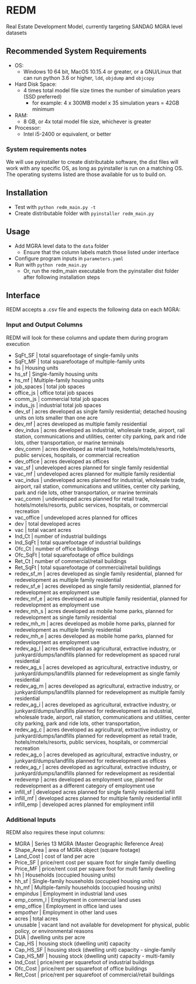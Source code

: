 # REDM

Real Estate Development Model, currently targeting SANDAG MGRA level datasets

## Recommended System Requirements

- OS:
  - Windows 10 64 bit, MacOS 10.15.4 or greater, or a GNU/Linux that can run python 3.6 or higher, `ldd`, `objdump` and `objcopy`
- Hard Disk Space:
  - 4 times total model file size times the number of simulation years (SSD preferred)
    - for example: 4 x 300MB model x 35 simulation years = 42GB minimum
- RAM:
  - 8 GB, or 4x total model file size, whichever is greater
- Processor:
  - Intel i5-2400 or equivalent, or better

### System requirements notes

We will use pyinstaller to create distributable software, the dist files will work with any specific OS, as long as pyinstaller is run on a matching OS. The operating systems listed are those available for us to build on.

## Installation

- Test with `python redm_main.py -t`
- Create distributable folder with `pyinstaller redm_main.py`

## Usage

- Add MGRA level data to the `data` folder
  - Ensure that the column labels match those listed under interface
- Configure program inputs in `parameters.yaml`
- Run with `python redm_main.py`
  - Or, run the redm_main executable from the pyinstaller dist folder after following installation steps

## Interface

REDM accepts a .csv file and expects the following data on each MGRA:

### Input and Output Columns

REDM will look for these columns and update them during program execution

- SqFt_SF | total squarefootage of single-family units
- SqFt_MF | total squarefootage of multiple-family units
- hs | Housing units
- hs_sf | Single-family housing units
- hs_mf | Multiple-family housing units
- job_spaces | total job spaces
- office_js | office total job spaces
- comm_js | commercial total job spaces
- indus_js | industrial total job spaces
- dev_sf | acres developed as single family residential; detached housing units on lots smaller than one acre
- dev_mf | acres developed as multiple family residential
- dev_indus | acres developed as industrial, wholesale trade, airport, rail station, communications and utilities, center city parking, park and ride lots, other transportation, or marine terminals
- dev_comm | acres developed as retail trade, hotels/motels/resorts, public services, hospitals, or commercial recreation
- dev_office | acres developed as offices
- vac_sf | undeveloped acres planned for single family residential
- vac_mf | undeveloped acres planned for multiple family residential
- vac_indus | undeveloped acres planned for industrial, wholesale trade, airport, rail station, communications and utilities, center city parking, park and ride lots, other transportation, or marine terminals
- vac_comm | undeveloped acres planned for retail trade, hotels/motels/resorts, public services, hospitals, or commercial recreation
- vac_office | undeveloped acres planned for offices
- dev | total developed acres
- vac | total vacant acres
- Ind_Ct | number of industrial buildings
- Ind_SqFt | total squarefootage of industrial buildings
- Ofc_Ct | number of office buildings
- Ofc_SqFt | total squarefootage of office buildings
- Ret_Ct | number of commercial/retail buildings
- Ret_SqFt | total squarefootage of commercial/retail buildings
- redev_sf_m | acres developed as single family residential, planned for redevelopment as multiple family residential
- redev_sf_e | acres developed as single family residential, planned for redevelopment as employment use
- redev_mf_e | acres developed as multiple family residential, planned for redevelopment as employment use
- redev_mh_s | acres developed as mobile home parks, planned for redevelopment as single family residential
- redev_mh_m | acres developed as mobile home parks, planned for redevelopment as multiple family residential
- redev_mh_e | acres developed as mobile home parks, planned for redevelopment as employment use
- redev_ag_l | acres developed as agricultural, extractive industry, or junkyard/dumps/landfills planned for redevelopment as spaced rural residential
- redev_ag_s | acres developed as agricultural, extractive industry, or junkyard/dumps/landfills planned for redevelopment as single family residential
- redev_ag_m | acres developed as agricultural, extractive industry, or junkyard/dumps/landfills planned for redevelopment as multiple family residential
- redev_ag_i | acres developed as agricultural, extractive industry, or junkyard/dumps/landfills planned for redevelopment as industrial, wholesale trade, airport, rail station, communications and utilities, center city parking, park and ride lots, other transportation,
- redev_ag_c | acres developed as agricultural, extractive industry, or junkyard/dumps/landfills planned for redevelopment as retail trade, hotels/motels/resorts, public services, hospitals, or commercial recreation
- redev_ag_o | acres developed as agricultural, extractive industry, or junkyard/dumps/landfills planned for redevelopment as offices
- redev_ag_r | acres developed as agricultural, extractive industry, or junkyard/dumps/landfills planned for redevelopment as residential
- redev*emp* | acres developed as employment use, planned for redevelopment as a different category of employment use
- infill_sf | developed acres planned for single family residential infill
- infill_mf | developed acres planned for multiple family residential infill
- infill_emp | developed acres planned for employment infill

### Additional Inputs

REDM also requires these input columns:

- MGRA | Series 13 MGRA (Master Geographic Reference Area)
- Shape_Area | area of MGRA object (square footage)
- Land_Cost | cost of land per acre
- Price_SF | price/rent cost per square foot for single family dwelling
- Price_MF | price/rent cost per square foot for multi family dwelling
- hh | Households (occupied housing units)
- hh_sf | Single-family households (occupied housing units)
- hh_mf | Multiple-family households (occupied housing units)
- emp*indus* | Employment in industrial land uses
- emp_comm_l | Employment in commercial land uses
- emp_office | Employment in office land uses
- emp*other* | Employment in other land uses
- acres | total acres
- unusable | vacant land not available for development for physical, public policy, or environmental reasons
- DUA | dwelling units per acre
- Cap_HS | housing stock (dwelling unit) capacity
- Cap_HS_SF | housing stock (dwelling unit) capacity - single-family
- Cap_HS_MF | housing stock (dwelling unit) capacity - multi-family
- Ind_Cost | price/rent per squarefoot of industrial buildings
- Ofc_Cost | price/rent per squarefoot of office buildings
- Ret_Cost | price/rent per squarefoot of commercial/retail buildings
